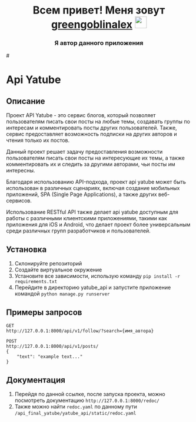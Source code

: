 <h1 align="center">Всем привет! Меня зовут<a href="https://github.com/greengoblinalex" target="_blank"> greengoblinalex</a> 
<img src="https://github.com/blackcater/blackcater/raw/main/images/Hi.gif" height="32"/></h1>
<h3 align="center">Я автор данного приложения</h3>
#

# Api Yatube

## Описание

Проект API Yatube - это сервис блогов, который позволяет пользователям писать свои посты на любые темы, создавать группы по интересам и комментировать посты других пользователей. Также, сервис предоставляет возможность подписки на других авторов и чтения только их постов.

Данный проект решает задачу предоставления возможности пользователям писать свои посты на интересующие их темы, а также комментировать их и следить за другими авторами, чьи посты им интересны.

Благодаря использованию API-подхода, проект api yatube может быть использован в различных сценариях, включая создание мобильных приложений, SPA (Single Page Applications), а также других веб-сервисов.

Использование RESTful API также делает api yatube доступным для работы с различными клиентскими приложениями, такими как приложения для iOS и Android, что делает проект более универсальным среди различных групп разработчиков и пользователей.

## Установка

1. Склонируйте репозиторий
2. Создайте виртуальное окружение
3. Установите все зависимости, использую команду `pip install -r requirements.txt`
4. Перейдите в директорию yatube_api и запустите приложение командой `python manage.py runserver`

## Примеры запросов

```
GET
http://127.0.0.1:8000/api/v1/follow/?search={имя_автора}
```

```
POST
http://127.0.0.1:8000/api/v1/posts/
{
    "text": "example text..."
}
```

## Документация

1. Перейдя по данной ссылке, после запуска проекта, можно посмотреть документацию `http://127.0.0.1:8000/redoc/`
2. Также можно найти `redoc.yaml` по данному пути `/api_final_yatube/yatube_api/static/redoc.yaml` 
